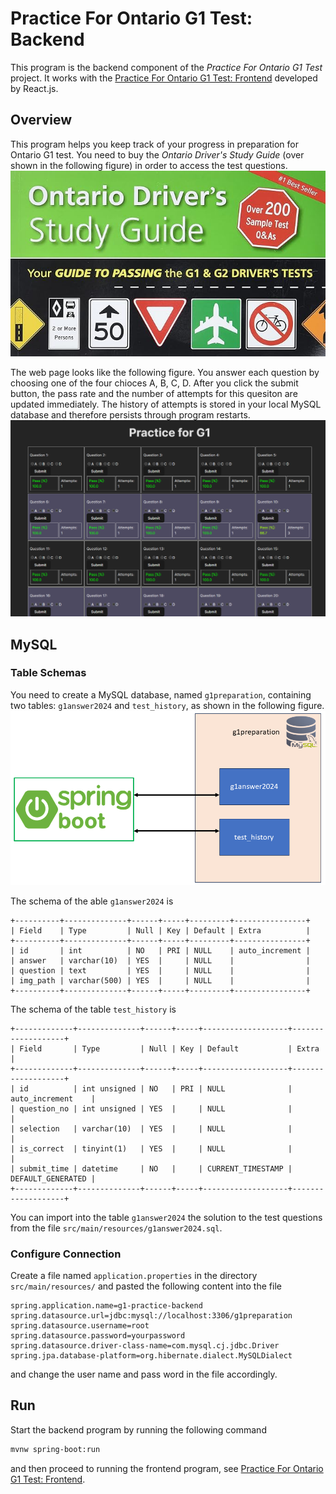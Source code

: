 # Practice For Ontario G1 Test: Backend

This program is the backend component of the *Practice For Ontario G1 Test* project. It works with the [Practice For Ontario G1 Test: Frontend](https://github.com/joejeye/g1practice-frontend) developed by React.js.

## Overview

This program helps you keep track of your progress in preparation for Ontario G1 test. You need to buy the *Ontario Driver's Study Guide* (over shown in the following figure) in order to access the test questions.
![Cover of Ontario Driver's Study Guide](https://github.com/joejeye/g1practice-frontend/blob/main/src/assets/81N2MiKLAiL._SX679_.jpg?raw=true "Cover of Ontario Driver's Study Guide")

The web page looks like the following figure. You answer each question by choosing one of the four chioces A, B, C, D. After you click the submit button, the pass rate and the number of attempts for this quesiton are updated immediately. The history of attempts is stored in your local MySQL database and therefore persists through program restarts.
![sample webpage](https://github.com/joejeye/g1practice-frontend/blob/main/src/assets/sample_webpage.png?raw=true "sample webpage")

## MySQL

### Table Schemas

You need to create a MySQL database, named `g1preparation`, containing two tables: `g1answer2024` and `test_history`, as shown in the following figure.
![database diagram](./src/main/resources/database_diag.png "database diagram")

The schema of the able `g1answer2024` is
```mysql
+----------+--------------+------+-----+---------+----------------+
| Field    | Type         | Null | Key | Default | Extra          |
+----------+--------------+------+-----+---------+----------------+
| id       | int          | NO   | PRI | NULL    | auto_increment |
| answer   | varchar(10)  | YES  |     | NULL    |                |
| question | text         | YES  |     | NULL    |                |
| img_path | varchar(500) | YES  |     | NULL    |                |
+----------+--------------+------+-----+---------+----------------+
```

The schema of the table `test_history` is
```mysql
+-------------+--------------+------+-----+-------------------+-------------------+
| Field       | Type         | Null | Key | Default           | Extra             |
+-------------+--------------+------+-----+-------------------+-------------------+
| id          | int unsigned | NO   | PRI | NULL              | auto_increment    |
| question_no | int unsigned | YES  |     | NULL              |                   |
| selection   | varchar(10)  | YES  |     | NULL              |                   |
| is_correct  | tinyint(1)   | YES  |     | NULL              |                   |
| submit_time | datetime     | NO   |     | CURRENT_TIMESTAMP | DEFAULT_GENERATED |
+-------------+--------------+------+-----+-------------------+-------------------+
```

You can import into the table `g1answer2024` the solution to the test questions from the file `src/main/resources/g1answer2024.sql`.

### Configure Connection

Create a file named `application.properties` in the directory `src/main/resources/` and pasted the following content into the file
```
spring.application.name=g1-practice-backend
spring.datasource.url=jdbc:mysql://localhost:3306/g1preparation
spring.datasource.username=root
spring.datasource.password=yourpassword
spring.datasource.driver-class-name=com.mysql.cj.jdbc.Driver
spring.jpa.database-platform=org.hibernate.dialect.MySQLDialect
```
and change the user name and pass word in the file accordingly.

## Run

Start the backend program by running the following command
```sh
mvnw spring-boot:run
```
and then proceed to running the frontend program, see [Practice For Ontario G1 Test: Frontend](https://github.com/joejeye/g1practice-frontend/tree/main).